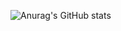 ![Anurag's GitHub stats](https://github-readme-stats.vercel.app/api?username=shengsia&count_private=true)
